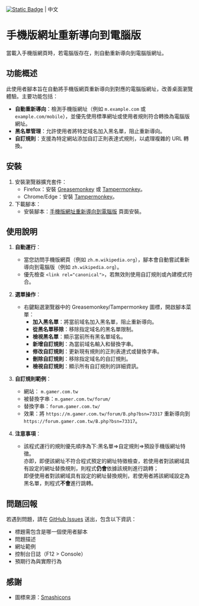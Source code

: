 [![Static Badge](https://img.shields.io/badge/lang-en-red)](https://github.com/Max46656/EverythingInGreasyFork/tree/main/%E4%BF%AE%E8%A3%9C%E7%A8%8B%E5%BC%8F/Mobile%20to%20Desktop%20URL%20Redirect/README.md) | 中文


# 手機版網址重新導向到電腦版

當載入手機版網頁時，若電腦版存在，則自動重新導向到電腦版網址。

## 功能概述

此使用者腳本旨在自動將手機版網頁重新導向到對應的電腦版網址，改善桌面瀏覽體驗。主要功能包括：

- **自動重新導向**：檢測手機版網址（例如 `m.example.com` 或 `example.com/mobile`），並優先使用標準網址或使用者規則符合轉換為電腦版網址。
- **黑名單管理**：允許使用者將特定域名加入黑名單，阻止重新導向。
- **自訂規則**：支援為特定網站添加自訂正則表達式規則，以處理複雜的 URL 轉換。

## 安裝

1. 安裝瀏覽器擴充套件：
   - Firefox：安裝 [Greasemonkey](https://addons.mozilla.org/zh-TW/firefox/addon/greasemonkey/) 或 [Tampermonkey](https://addons.mozilla.org/zh-TW/firefox/addon/tampermonkey/)。
   - Chrome/Edge：安裝 [Tampermonkey](https://chrome.google.com/webstore/detail/tampermonkey/dhdgffkkebhmkfjojejmpbldmpobfkfo)。
2. 下載腳本：
   - 安裝腳本：[手機版網址重新導向到電腦版]([https://greasyfork.org/scripts/548125](https://greasyfork.org/zh-TW/scripts/548125-%E6%89%8B%E6%A9%9F%E7%89%88%E7%B6%B2%E5%9D%80%E9%87%8D%E6%96%B0%E5%B0%8E%E5%90%91%E5%88%B0%E9%9B%BB%E8%85%A6%E7%89%88)) 頁面安裝。

## 使用說明

1. **自動運行**：
   - 當您訪問手機版網頁（例如 `zh.m.wikipedia.org`），腳本會自動嘗試重新導向到電腦版（例如 `zh.wikipedia.org`）。
   - 優先檢查 `<link rel="canonical">`，若無效則使用自訂規則或內建模式符合。

2. **選單操作**：
   - 右鍵點選瀏覽器中的 Greasemonkey/Tampermonkey 圖標，開啟腳本菜單：
     - **加入黑名單**：將當前域名加入黑名單，阻止重新導向。
     - **從黑名單移除**：移除指定域名的黑名單限制。
     - **檢視黑名單**：顯示當前所有黑名單域名。
     - **新增自訂規則**：為當前域名輸入和替換字串。
     - **修改自訂規則**：更新現有規則的正則表達式或替換字串。
     - **刪除自訂規則**：移除指定域名的自訂規則。
     - **檢視自訂規則**：顯示所有自訂規則的詳細資訊。

3. **自訂規則範例**：
   - 網站： `m.gamer.com.tw`
   - 被替換字串：`m.gamer.com.tw/forum/`
   - 替換字串：`forum.gamer.com.tw/`
   - 效果：將 `https://m.gamer.com.tw/forum/B.php?bsn=73317` 重新導向到 `https://forum.gamer.com.tw/B.php?bsn=73317`。

4. **注意事項**：
   - 該程式運行的規則優先順序為下:黑名單=>自定規則=>預設手機版網址特徵。  
     亦即，即便該網址不符合程式預定的網址特徵檢查，若使用者對該網域具有設定的網址替換規則，則程式**仍會**依據該規則進行跳轉；  
     即便使用者對該網域具有設定的網址替換規則，若使用者將該網域設定為黑名單，則程式**不會**進行跳轉。


## 問題回報

若遇到問題，請在 [GitHub Issues](https://github.com/Max46656/EverythingInGreasyFork/issues) 送出，包含以下資訊：
- 標題需包含是哪一個使用者腳本
- 問題描述
- 網址範例
- 控制台日誌（F12 > Console）
- 預期行為與實際行為

## 感謝
- 圖標來源：[Smashicons](https://www.flaticon.com/authors/smashicons)
